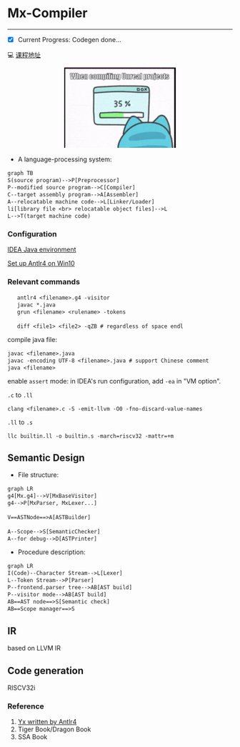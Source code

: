 # Mx-Compiler
---

- [x] Current Progress: Codegen done...

:computer: [课程地址](https://github.com/ACMClassCourses/Compiler-Design-Implementation)

<div align=center> <img src="doc/static/200w.gif", width="250"> </div> 

- A language-processing system:

```mermaid
graph TB
S(source program)-->P[Preprocessor]
P--modified source program-->C[Compiler]
C--target assembly program-->A[Assembler]
A--relocatable machine code-->L[Linker/Loader]
li[library file <br> relocatable object files]-->L
L-->T(target machine code)
```

### Configuration

[IDEA Java environment](https://blog.csdn.net/brytlevson/article/details/106461319?spm=1001.2014.3001.5506)

[Set up Antlr4 on Win10](https://github.com/antlr/antlr4/blob/master/doc/getting-started.md)

### Relevant commands

```
   antlr4 <filename>.g4 -visitor
   javac *.java
   grun <filename> <rulename> -tokens
   
   diff <file1> <file2> -qZB # regardless of space endl
```

compile java file:

```
javac <filename>.java 
javac -encoding UTF-8 <filename>.java # support Chinese comment 
java <filename>
```
enable `assert`  mode:  in IDEA's run configuration, add `-ea` in "VM option".



`.c` to `.ll`

```
clang <filename>.c -S -emit-llvm -O0 -fno-discard-value-names
```

`.ll` to `.s`

```
llc builtin.ll -o builtin.s -march=riscv32 -mattr=+m
```




## Semantic Design

- File structure:

```mermaid
graph LR
g4[Mx.g4]-->V[MxBaseVisitor]
g4-->P[MxParser, MxLexer...]

V==ASTNode==>A[ASTBuilder]

A--Scope-->S[SemanticChecker]
A--for debug-->D[ASTPrinter]
```

- Procedure description:

```mermaid
graph LR
I(Code)--Character Stream-->L[Lexer]
L--Token Stream-->P[Parser]
P--frontend.parser tree-->AB[AST build]
P--visitor mode-->AB[AST build]
AB==AST node==>S[Semantic check]
AB==Scope manager==>S
```
## IR

based on LLVM IR

## Code generation

RISCV32i



### Reference

1. [Yx written by Antlr4](https://github.com/ZYHowell/Yx/tree/1c1a74e8e636cf64d2e6f73975cfb2cf50f69cca)
2. Tiger Book/Dragon Book
3. SSA Book

